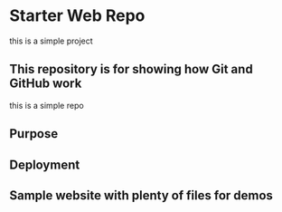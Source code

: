 # Starter Web Repo

this is a simple project

## This repository is for showing how Git and GitHub work

this is a simple repo

## Purpose

## Deployment

## Sample website with plenty of files for demos